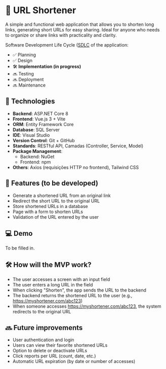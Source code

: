 # 🔗 URL Shortener

A simple and functional web application that allows you to shorten long links, generating short URLs for easy sharing. Ideal for anyone who needs to organize or share links with practicality and clarity.

Software Development Life Cycle ([SDLC](https://aws.amazon.com/pt/what-is/sdlc/) of the application:
- ✅ Planning
- ✅ Design
- 🛠️ **Implementation (in progress)**
- 🔜 Testing
- 🔜 Deployment
- 🔜 Maintenance

## 🚀 Technologies

- **Backend**: ASP.NET Core 8
- **Frontend**: Vue.js 3 + Vite
- **ORM**: Entity Framework Core
- **Database**: SQL Server
- **IDE**: Visual Studio
- **Version Control**: Git + GitHub
- **Standards**: RESTful API, Camadas (Controller, Service, Model)
- **Package Management**:
  - Backend: NuGet
  - Frontend: npm
- **Others**: Axios (requisições HTTP no frontend), Tailwind CSS

## 🎯 Features (to be developed)

- Generate a shortened URL from an original link
- Redirect the short URL to the original URL
- Store shortened URLs in a database
- Page with a form to shorten URLs
- Validation of the URL entered by the user

## 💻 Demo

To be filled in.

## 🛠️ How will the MVP work?

- The user accesses a screen with an input field
- The user enters a long URL in the field
- When clicking "Shorten", the app sends the URL to the backend
- The backend returns the shortened URL to the user (e.g., https://myshortener.com/abc123)
- When someone accesses https://myshortener.com/abc123, the system redirects to the original URL

## 🔜 Future improvements

- User authentication and login
- Users can view their favorite shortened URLs
- Option to delete or deactivate URLs
- Click reports per URL (count, date, etc.)
- Automatic URL expiration (by date or number of accesses)
